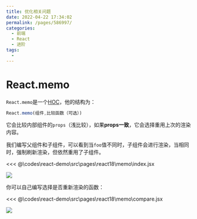 ```yaml
---
title: 优化相关问题
date: 2022-04-22 17:34:02
permalink: /pages/586997/
categories:
  - 前端
  - React
  - 进阶
tags:
  - 
---
```


# React.memo

`React.memo`是一个[HOC](/pages/1aa093/)，他的结构为：

```js
React.memo(组件,比较函数（可选）)
```

它会比较内部组件的`props`（浅比较），如果**props一致**，它会选择重用上次的渲染内容。

我们编写父组件和子组件，可以看到当`foo`值不同时，子组件会进行渲染，当相同时，强制刷新渲染，但依然重用了子组件。

<<< @\codes\react-demo\src\pages\react18\memo\index.jsx

![](https://linyc.oss-cn-beijing.aliyuncs.com/memo.gif)

你可以自己编写选择是否重新渲染的函数：

<<< @\codes\react-demo\src\pages\react18\memo\compare.jsx

![](https://linyc.oss-cn-beijing.aliyuncs.com/meomo2.gif)